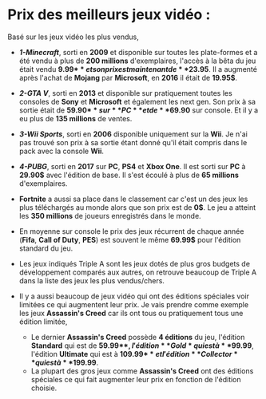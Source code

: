 # **Prix des meilleurs jeux vidéo :**

Basé sur les jeux vidéo les plus vendus,

- **_1-Minecraft_**, sorti en **2009** et disponible sur toutes les plate-formes et a été vendu à plus de **200 millions** d'exemplaires, l'accès à la bêta du jeu était vendu **9.99$** et son prix est maintenant de **23.95$**. Il a augmenté après l'achat de **Mojang** par **Microsoft**, en **2016** il était de **19.95$**.

- **_2-GTA V_**, sorti en **2013** et disponible sur pratiquement toutes les consoles de **Sony** et **Microsoft** et également les next gen. Son prix à sa sortie était de **59.90$** sur **PC** et de **69.90$** sur console. Et il y a eu plus de **135 millions** de ventes.

- **_3-Wii Sports_**, sorti en **2006** disponible uniquement sur la **Wii**. Je n'ai pas trouvé son prix à sa sortie étant donné qu'il était compris dans le pack avec la console **Wii**.

- **_4-PUBG_**, sorti en **2017** sur **PC**, **PS4** et **Xbox One**. Il est sorti sur **PC** à **29.90$** avec l'édition de base. Il s'est écoulé à plus de **65 millions** d'exemplaires.

- **Fortnite** a aussi sa place dans le classement car c'est un des jeux les plus téléchargés au monde alors que son prix est de **0$**. Le jeu a atteint les **350 millions** de joueurs enregistrés dans le monde.

- En moyenne sur console le prix des jeux récurrent de chaque année (**Fifa**, **Call of Duty**, **PES**) est souvent le même **69.99$** pour l'édition standard du jeu.

- Les jeux indiqués Triple A sont les jeux dotés de plus gros budgets de développement comparés aux autres, on retrouve beaucoup de Triple A dans la liste des jeux les plus vendus/chers.

- Il y a aussi beaucoup de jeux vidéo qui ont des éditions spéciales voir limitées ce qui augmentent leur prix. Je vais prendre comme exemple les jeux **Assassin's Creed** car ils ont tous ou pratiquement tous une édition limitée,
	- Le dernier **Assassin's Creed** possède **4 éditions** du jeu, l'édition **Standard** qui est de **59.99$**, l'édition **Gold* qui est à **99.99$**, l'édition **Ultimate** qui est à **109.99$** et l'édition **Collector** qui est à **199.99$**. 
	- La plupart des gros jeux comme **Assassin's Creed** ont des éditions spéciales ce qui fait augmenter leur prix en fonction de l'édition choisie.
